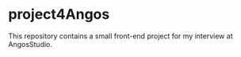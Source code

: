 # project4Angos
This repository contains a small front-end project for my interview at AngosStudio.
